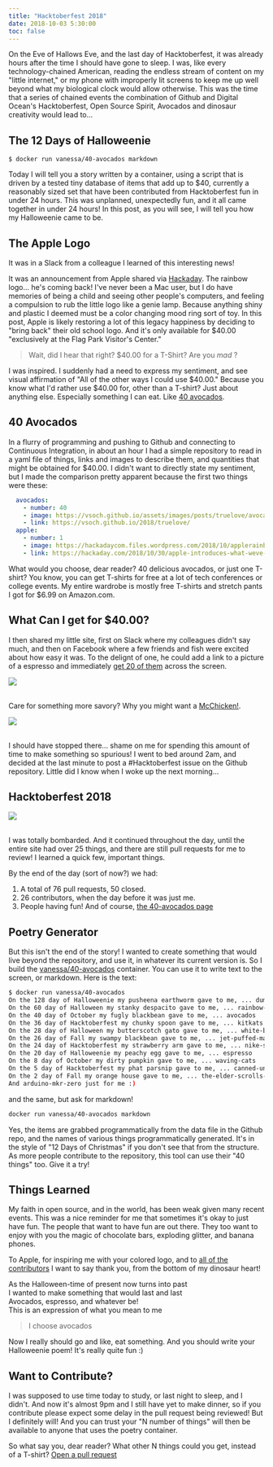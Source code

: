 ```yaml
---
title: "Hacktoberfest 2018"
date: 2018-10-03 5:30:00
toc: false
---
```


On the Eve of Hallows Eve, and the last day of Hacktoberfest, it was already
hours after the time I should have gone to sleep. I was, like every technology-chained 
American, reading the endless stream of content on my "little internet,"
or my phone with improperly lit screens to keep me up well beyond what my biological
clock would allow otherwise. This was the time that a series of chained events
the combination of Github and Digital Ocean's Hacktoberfest, Open Source Spirit, 
Avocados and dinosaur creativity would lead to...

## The 12 Days of Halloweenie

```
$ docker run vanessa/40-avocados markdown
```

Today I will tell you a story written by a container, using a script that is driven by a tested tiny
database of items that add up to $40, currently a reasonably sized set that have been contributed from
Hacktoberfest fun in under 24 hours. This was unplanned, unexpectedly fun, and it 
all came together in under 24 hours! In this post, as you will see, I will tell you how my
Halloweenie came to be.

## The Apple Logo

It was in a Slack from a colleague I learned of this interesting news!

It was an announcement from Apple shared via [Hackaday](https://hackaday.com/2018/10/30/apple-introduces-what-weve-all-been-waiting-for/). The rainbow logo... he's coming back! I've never been a Mac user, 
but I do have memories of being a child and seeing other people's computers, and feeling 
a compulsion to rub the little logo like a genie lamp. Because anything shiny and plastic I
deemed must be a color changing mood ring sort of toy. In this post, Apple is likely 
restoring a lot of this legacy happiness by deciding to "bring back" their old school logo.
And it's only available for $40.00 "exclusively at the Flag Park Visitor's Center."

 > Wait, did I hear that right? $40.00 for a T-Shirt? Are you *mad* ?

I was inspired. I suddenly had a need to express my sentiment, and see visual affirmation
of "All of the other ways I could use $40.00." Because you know what I'd rather use $40.00
for, other than a T-shirt? Just about anything else. Especially 
something I can eat. Like [40 avocados](https://vsoch.github.io/40-avocados/avocados).

## 40 Avocados

In a flurry of programming and pushing to Github and connecting to Continuous Integration, in about
an hour I had a simple repository to read in a yaml file of things, links and images to describe them,
and quantities that might be obtained for $40.00. I didn't want to directly state my sentiment, but I made
the comparison pretty apparent because the first two things were these:

```yaml
  avocados:
    - number: 40
    - image: https://vsoch.github.io/assets/images/posts/truelove/avocado.png
    - link: https://vsoch.github.io/2018/truelove/
  apple:
    - number: 1
    - image: https://hackadaycom.files.wordpress.com/2018/10/applerainbowlogoheader.jpg?w=800
    - link: https://hackaday.com/2018/10/30/apple-introduces-what-weve-all-been-waiting-for/
```

What would you choose, dear reader? 40 delicious avocados, or just one T-shirt? You know,
you can get T-shirts for free at a lot of tech conferences or college events. My entire
wardrobe is mostly free T-shirts and stretch pants I got for $6.99 on Amazon.com.


## What Can I get for $40.00?

I then shared my little site, first on Slack where my colleagues didn't say much,
and then on Facebook where a few friends and fish were excited about how easy it was.
To the delignt of one, he could add a link to a picture of a espresso and immediately [get 20 of them](https://vsoch.github.io/40-avocados/espresso/) across the screen. 

<div>
<img src="https://vsoch.github.io/assets/images/posts/40-avocados/espresso.png">
</div><br>


Care for something more savory?
Why you might want a [McChicken!](https://vsoch.github.io/40-avocados/mcchicken/).

<div>
<img src="https://vsoch.github.io/assets/images/posts/40-avocados/mcchicken.png">
</div><br>

I should have stopped there... shame on me for spending this amount of time to make 
something so spurious! I went to bed around 2am, and decided at the last minute to
post a #Hacktoberfest issue on the Github repository. Little did I know when I woke
up the next morning...

## Hacktoberfest 2018

<div>
<img src="https://vsoch.github.io/assets/images/posts/40-avocados/hfest.png">
</div><br>

I was totally bombarded. And it continued throughout the day, until the entire
site had over 25 things, and there are still pull requests for me to review!
I learned a quick few, important things.

By the end of the day (sort of now?) we had:

<ol class="custom-counter">
 <li>A total of 76 pull requests, 50 closed.</li>
 <li>26 contributors, when the day before it was just me.</li>
 <li>People having fun! And of course, <a href="https://vsoch.github.io/40-avocados" target="_blank">the 40-avocados page</a></li>
</ol>

## Poetry Generator

But this isn't the end of the story! I wanted to create something that would live beyond
the repository, and use it, in whatever its current version is. So I build the 
[vanessa/40-avocados]() container. You can use it to write text to the screen, or markdown.
Here is the text:

```bash
$ docker run vanessa/40-avocados
On the 128 day of Halloweenie my pusheena earthworm gave to me, ... dumplings
On the 60 day of Halloween my stanky despacito gave to me, ... rainbow-glasses
On the 40 day of October my fugly blackbean gave to me, ... avocados
On the 36 day of Hacktoberfest my chunky spoon gave to me, ... kitkats
On the 28 day of Halloween my butterscotch gato gave to me, ... white-bread
On the 26 day of Fall my swampy blackbean gave to me, ... jet-puffed-marshmallows
On the 24 day of Hacktoberfest my strawberry arm gave to me, ... nike-socks
On the 20 day of Halloweenie my peachy egg gave to me, ... espresso
On the 8 day of October my dirty pumpkin gave to me, ... waving-cats
On the 5 day of Hacktoberfest my phat parsnip gave to me, ... canned-unicorn-meat
On the 2 day of Fall my orange house gave to me, ... the-elder-scrolls-online
And arduino-mkr-zero just for me :)
```

and the same, but ask for markdown!

```bash
docker run vanessa/40-avocados markdown
```

<script src="https://gist.github.com/vsoch/741b36153d30388973a9f115ddac9286.js"></script>

Yes, the items are grabbed programmatically from the data file in the Github repo,
and the names of various things programmatically generated. It's in the style of "12 Days of Christmas"
if you don't see that from the structure. As more people contribute to the repository,
this tool can use their "40 things" too. Give it a try!


## Things Learned

My faith in open source, and in the world, has been weak given many recent events.
This was a nice reminder for me that sometimes it's okay to just have fun. The people
that want to have fun are out there. They too want to enjoy with you the magic of chocolate
bars, exploding glitter, and banana phones.

To Apple, for inspiring me with your colored logo, and to 
[all of the contributors](https://github.com/vsoch/40-avocados/graphs/contributors)
I want to say thank you, from the bottom of my dinosaur heart!

As the Halloween-time of present now turns into past <br>
I wanted to make something that would last and last <br>
Avocados, espresso, and whatever be! <br>
This is an expression of what you mean to me <br>

> I choose avocados

Now I really should go and like, eat something. And you should write your Halloweenie
poem! It's really quite fun :)


## Want to Contribute?
I was supposed to use time today to study, or last night to sleep, and I didn't. And now 
it's almost 9pm and I still have yet to make dinner, so if you contribute please expect
some delay in the pull request being reviewed! But I definitely will! And you can 
trust your "N number of things" will then be available to anyone that uses the poetry container.

So what say you, dear reader? What other N things could you get, instead of a T-shirt? [Open a pull request](https://www.github.com/vsoch/40-avocados/pulls)
